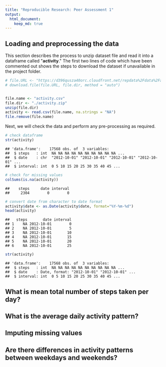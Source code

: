 ```yaml
---
title: "Reproducible Research: Peer Assessment 1"
output: 
  html_document:
    keep_md: true
---
```



## Loading and preprocessing the data


This section describes the process to unzip dataset file and read it into a dataframe called "**activity**." The first two lines of code which have been commented out shows the steps to download the dataset if unavailable in the project folder. 



```r
# file.URL <- "https://d396qusza40orc.cloudfront.net/repdata%2Fdata%2Factivity.zip"
# download.file(file.URL, file.dir, method = "auto")


file.name <- "activity.csv"
file.dir <- "./activity.zip"
unzip(file.dir)
activity <- read.csv(file.name, na.strings = "NA")
file.remove(file.name)
```


Next, we will check the data and perform any pre-processing as required.

```r
# check dataframe
str(activity)
```

```
## 'data.frame':	17568 obs. of  3 variables:
##  $ steps   : int  NA NA NA NA NA NA NA NA NA NA ...
##  $ date    : chr  "2012-10-01" "2012-10-01" "2012-10-01" "2012-10-01" ...
##  $ interval: int  0 5 10 15 20 25 30 35 40 45 ...
```

```r
# check for missing values
colSums(is.na(activity))
```

```
##    steps     date interval 
##     2304        0        0
```

```r
# convert date from character to date format
activity$date <- as.Date(activity$date, format="%Y-%m-%d")
head(activity)
```

```
##   steps       date interval
## 1    NA 2012-10-01        0
## 2    NA 2012-10-01        5
## 3    NA 2012-10-01       10
## 4    NA 2012-10-01       15
## 5    NA 2012-10-01       20
## 6    NA 2012-10-01       25
```

```r
str(activity)
```

```
## 'data.frame':	17568 obs. of  3 variables:
##  $ steps   : int  NA NA NA NA NA NA NA NA NA NA ...
##  $ date    : Date, format: "2012-10-01" "2012-10-01" ...
##  $ interval: int  0 5 10 15 20 25 30 35 40 45 ...
```





## What is mean total number of steps taken per day?





## What is the average daily activity pattern?





## Imputing missing values





## Are there differences in activity patterns between weekdays and weekends?





